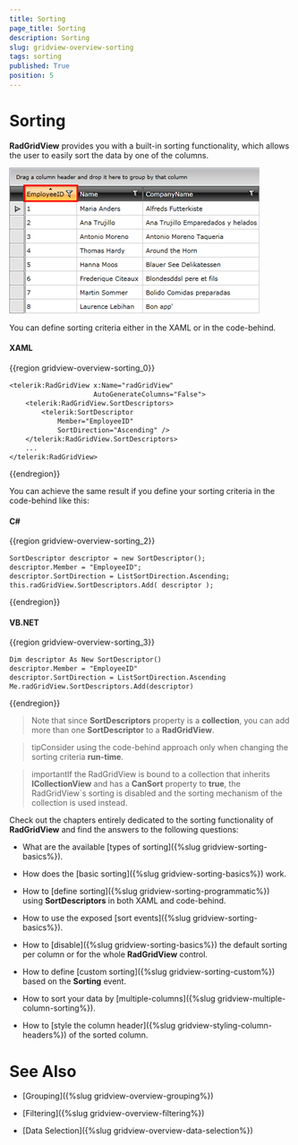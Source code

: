 ```yaml
---
title: Sorting
page_title: Sorting
description: Sorting
slug: gridview-overview-sorting
tags: sorting
published: True
position: 5
---
```


# Sorting

__RadGridView__ provides you with a built-in sorting functionality, which allows the user to easily sort the data by one of the columns.

![](images/RadGridView_FunctionalOverview_Sorting_1.png)

You can define sorting criteria either in the XAML or in the code-behind.

#### __XAML__

{{region gridview-overview-sorting_0}}

	<telerik:RadGridView x:Name="radGridView"
	                     AutoGenerateColumns="False">
	    <telerik:RadGridView.SortDescriptors>
			<telerik:SortDescriptor 
				Member="EmployeeID"
				SortDirection="Ascending" />
	    </telerik:RadGridView.SortDescriptors>
	    ...
	</telerik:RadGridView>
{{endregion}}


You can achieve the same result if you define your sorting criteria in the code-behind like this:

#### __C#__

{{region gridview-overview-sorting_2}}

	SortDescriptor descriptor = new SortDescriptor();
	descriptor.Member = "EmployeeID";
	descriptor.SortDirection = ListSortDirection.Ascending;
	this.radGridView.SortDescriptors.Add( descriptor );
{{endregion}}


#### __VB.NET__

{{region gridview-overview-sorting_3}}

	Dim descriptor As New SortDescriptor()
	descriptor.Member = "EmployeeID"
	descriptor.SortDirection = ListSortDirection.Ascending
	Me.radGridView.SortDescriptors.Add(descriptor)
{{endregion}}


>Note that since __SortDescriptors__ property is a __collection__, you can add more than one __SortDescriptor__ to a __RadGridView__.

>tipConsider using the code-behind approach only when changing the sorting criteria __run-time__.

>importantIf the RadGridView is bound to a collection that inherits __ICollectionView__ and has a __CanSort__ property to __true__, the RadGridView`s sorting is disabled and the sorting mechanism of the collection is used instead.


Check out the chapters entirely dedicated to the sorting functionality of __RadGridView__ and find the answers to the following questions:

* What are the available [types of sorting]({%slug gridview-sorting-basics%}).

* How does the [basic sorting]({%slug gridview-sorting-basics%}) work.

* How to [define sorting]({%slug gridview-sorting-programmatic%}) using __SortDescriptors__ in both XAML and code-behind.

* How to use the exposed [sort events]({%slug gridview-sorting-basics%}).

* How to [disable]({%slug gridview-sorting-basics%}) the default sorting per column or for the whole __RadGridView__ control.

* How to define [custom sorting]({%slug gridview-sorting-custom%}) based on the __Sorting__ event.

* How to sort your data by [multiple-columns]({%slug gridview-multiple-column-sorting%}).

* How to [style the column header]({%slug gridview-styling-column-headers%}) of the sorted column.

# See Also

 * [Grouping]({%slug gridview-overview-grouping%})

 * [Filtering]({%slug gridview-overview-filtering%})

 * [Data Selection]({%slug gridview-overview-data-selection%})
